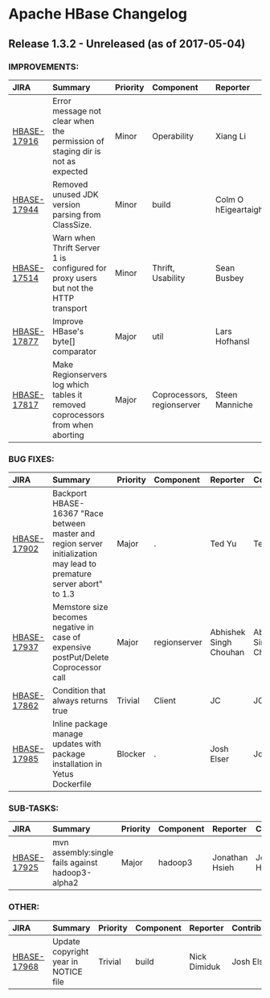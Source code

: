 
<!---
# Licensed to the Apache Software Foundation (ASF) under one
# or more contributor license agreements.  See the NOTICE file
# distributed with this work for additional information
# regarding copyright ownership.  The ASF licenses this file
# to you under the Apache License, Version 2.0 (the
# "License"); you may not use this file except in compliance
# with the License.  You may obtain a copy of the License at
#
#     http://www.apache.org/licenses/LICENSE-2.0
#
# Unless required by applicable law or agreed to in writing, software
# distributed under the License is distributed on an "AS IS" BASIS,
# WITHOUT WARRANTIES OR CONDITIONS OF ANY KIND, either express or implied.
# See the License for the specific language governing permissions and
# limitations under the License.
-->
# Apache HBase Changelog

## Release 1.3.2 - Unreleased (as of 2017-05-04)



### IMPROVEMENTS:

| JIRA | Summary | Priority | Component | Reporter | Contributor |
|:---- |:---- | :--- |:---- |:---- |:---- |
| [HBASE-17916](https://issues.apache.org/jira/browse/HBASE-17916) | Error message not clear when the permission of staging dir is not as expected |  Minor | Operability | Xiang Li | Xiang Li |
| [HBASE-17944](https://issues.apache.org/jira/browse/HBASE-17944) | Removed unused JDK version parsing from ClassSize. |  Minor | build | Colm O hEigeartaigh | Colm O hEigeartaigh |
| [HBASE-17514](https://issues.apache.org/jira/browse/HBASE-17514) | Warn when Thrift Server 1 is configured for proxy users but not the HTTP transport |  Minor | Thrift, Usability | Sean Busbey | lv zehui |
| [HBASE-17877](https://issues.apache.org/jira/browse/HBASE-17877) | Improve HBase\'s byte[] comparator |  Major | util | Lars Hofhansl | Vikas Vishwakarma |
| [HBASE-17817](https://issues.apache.org/jira/browse/HBASE-17817) | Make Regionservers log which tables it removed coprocessors from when aborting |  Major | Coprocessors, regionserver | Steen Manniche | Steen Manniche |


### BUG FIXES:

| JIRA | Summary | Priority | Component | Reporter | Contributor |
|:---- |:---- | :--- |:---- |:---- |:---- |
| [HBASE-17902](https://issues.apache.org/jira/browse/HBASE-17902) | Backport HBASE-16367 "Race between master and region server initialization may lead to premature server abort" to 1.3 |  Major | . | Ted Yu | Ted Yu |
| [HBASE-17937](https://issues.apache.org/jira/browse/HBASE-17937) | Memstore size becomes negative in case of expensive postPut/Delete Coprocessor call |  Major | regionserver | Abhishek Singh Chouhan | Abhishek Singh Chouhan |
| [HBASE-17862](https://issues.apache.org/jira/browse/HBASE-17862) | Condition that always returns true |  Trivial | Client | JC | JC |
| [HBASE-17985](https://issues.apache.org/jira/browse/HBASE-17985) | Inline package manage updates with package installation in Yetus Dockerfile |  Blocker | . | Josh Elser | Josh Elser |


### SUB-TASKS:

| JIRA | Summary | Priority | Component | Reporter | Contributor |
|:---- |:---- | :--- |:---- |:---- |:---- |
| [HBASE-17925](https://issues.apache.org/jira/browse/HBASE-17925) | mvn assembly:single fails against hadoop3-alpha2 |  Major | hadoop3 | Jonathan Hsieh | Jonathan Hsieh |


### OTHER:

| JIRA | Summary | Priority | Component | Reporter | Contributor |
|:---- |:---- | :--- |:---- |:---- |:---- |
| [HBASE-17968](https://issues.apache.org/jira/browse/HBASE-17968) | Update copyright year in NOTICE file |  Trivial | build | Nick Dimiduk | Josh Elser |


